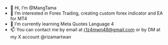 - 👋 Hi, I’m @MangTama
- 👀 I’m interested in Forex Trading, creating custom forex indicator and EA for MT4
- 🌱 I’m currently learning Meta Quotes Language 4
- 📫 You can contact me by email at r1z4mwn48@gmail.com
      or by DM at my X account @rizamartwan     

<!---
MangTama/MangTama is a ✨ special ✨ repository because its `README.md` (this file) appears on your GitHub profile.
You can click the Preview link to take a look at your changes.
--->
